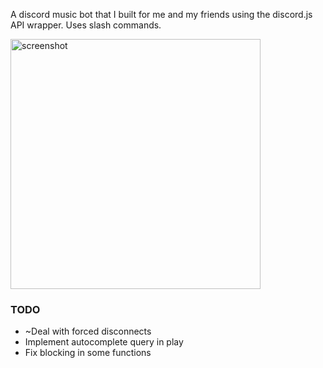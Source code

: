 A discord music bot that I built for me and my friends using the discord.js API wrapper. Uses slash commands.

<img src="https://github.com/user-attachments/assets/e4cecf4e-8722-4ebb-a795-8da087696f06" alt="screenshot" height=400px>

### TODO
- ~Deal with forced disconnects
- Implement autocomplete query in play
- Fix blocking in some functions
